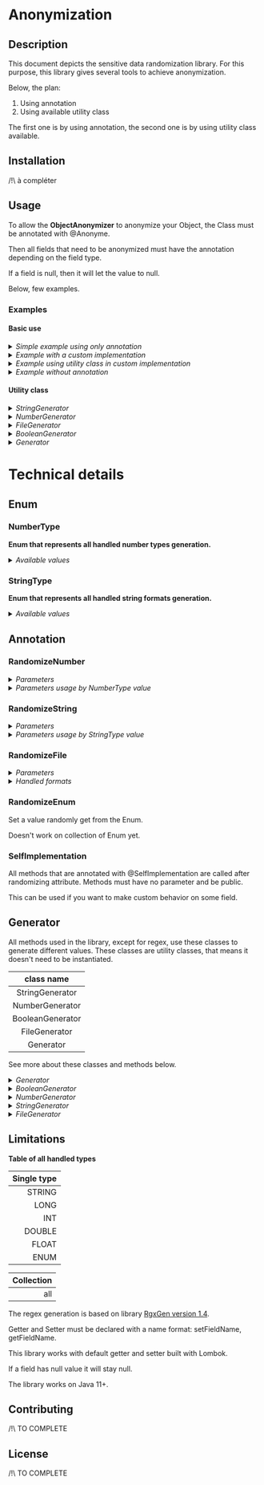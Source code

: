 # Anonymization

## Description

This document depicts the sensitive data randomization library.
For this purpose, this library gives several tools to achieve anonymization.

Below, the plan:
1. Using annotation
2. Using available utility class

The first one is by using annotation, the second one is by using utility class available.

## Installation

/!\ à compléter 

## Usage
To allow the **ObjectAnonymizer** to anonymize your Object, the Class must be annotated with @Anonyme.

Then all fields that need to be anonymized must have the annotation depending on the field type.

If a field is null, then it will let the value to null.

Below, few examples.

### Examples

#### Basic use
<details>
    <summary>
        <i>Simple example using only annotation</i>
    </summary>

In this example, we want to randomize value.
First we set annotation **@Anonyme** on the class, then we annotate fields that need to be randomized.

````java
@Anonyme
public class Person {

    @RandomizeString(StringType.STRING)
    private String firstName = "";

    @RandomizeString(value = StringType.STRING, minLength = 2, maxLength = 2)
    private String lastName = "";

    @RandomizeString(StringType.EMAIL)
    private String email = "";

    @RandomizeString(StringType.NUMBER)
    private String number = "";

    @RandomizeNumber(value = NumberType.LONG, minValue = "15", maxValue = "21", minSize = 3, maxSize = 6)
    private List<Long> longs = new ArrayList<>();

    /*  Getter and Setter necessary */
    /* Constructor */
}
````

````java
public class Main {
    public static void main(String[] args) {
        Person p = new Person();  // create a new Person
        ObjectAnonymizer oa = new ObjectAnonymizer();  // instance of objectAnonymizer 
        oa.anonymize(p);  // apply anonymization to p
    }
}
````

    Output: 
    p -> { firstName : adispmd, lastName : zr, email : azrfsq.gfzeryda@gyfdg.ftd, number : 791310314, longs : [16, 20, 21, 19] }

Here, all the annotated fields will be randomized based on the behavior given in the annotation.

</details>

<details>
    <summary>
        <i>Example with a custom implementation</i>
    </summary>

In this example, we want to randomize **firstName** and **lastName** using annotation. We want **fullName** as **firstName** and **lastName** anonymized separated by a space.

We can use **@SelfImplementation** as following to consider other fields during the anonymization.

**First**, we set annotation **@Anonyme** on the class, then we annotate fields **firstName** and **lastName**.
At last, we create a method that will be annotated with **@SelfImplementation**.

A method annotated with **@SelfImplementation** will be called after field anonymization.



````java
@Anonyme
public class Person {

    @RandomizeString(StringType.STRING)
    private String firstName = "";

    @RandomizeString(value = StringType.STRING, minLength = 2, maxLength = 2)
    private String lastName = "";

    private String fullName = "";

    @SelfImplementation
    public void customExample() {
        fullName = firstName + " " + lastName;
    }

    /*  Getter and Setter necessary */
    /* Constructor */
}
````

````java
public class Main {
    public static void main(String[] args) {
        Person p = new Person();  // create a new Person
        ObjectAnonymizer oa = new ObjectAnonymizer();  // instance of objectAnonymizer 
        oa.anonymize(p);  // apply anonymization to p
    }
}
````

    Output: 
    p -> { firstName : fqudqpfgq, lastName : ld, fullName : fqudqpfgq ld }

In this case, the **firstName** and **lastName** will be randomized thanks to the annotation.
At the end, the method **customExample( )** will be called so fullName will be the firstName and lastName that have been randomized.

</details>


<details>
    <summary>
        <i>Example using utility class in custom implementation</i>
    </summary>

In this example, we want to randomize fields but with specific behavior.

In this case utility class can be used for this purpose.

**First** we set **@Anonyme** annotation on the top of the class, then we create a method that will be annotated with **@SelfImplementation**.

````java
@Anonyme
public class Person {

    private String fullName = "";

    @SelfImplementation
    public void customExample() {
        fullName = StringGenerator.generateString() + " " + StringGenerator.generateString(4, 5);
    }

    /*  Getter and Setter necessary */
    /* Constructor */
}
````

````java
public class Main {
    public static void main(String[] args) {
        Person p = new Person();  // create a new Person
        ObjectAnonymizer oa = new ObjectAnonymizer();  // instance of objectAnonymizer 
        oa.anonymize(p);  // apply anonymization to p
    }
}
````

    Output:
    p -> { fullName : buczohco jfpz }

Here **fullName** will be constructed as a random string of random size between default value given
[here](#staticStringGenerator) and a random string of size between 4 and 5, separated by a space.

</details>

<details>
    <summary>
        <i>Example without annotation</i>
    </summary>

In this example, we want to randomize **firstName** and **lastName** and anonymize the cv without any annotation.

Here the old cv is deleted then create a new cv without any content.

````java
public class Person {

    private String firstName = "";

    private String lastName = "";

    private String cvUri = "path/to/file.pdf";

    /*  Getter and Setter */
    /* Constructor */
}
````

````java
import org.avisto.anonymization.generator.StringGenerator;

public class Main {
    public static void main(String[] args) {
        Person p = new Person("Zoo", "Landers", "tmp/cv/cv_zou_landers.pdf");  // create a new Person
        p.setFirstName(StringGenerator.generateString());
        p.setLastName(StringGenerator.generateString());
        FileGenerator.deleteFile(p.getCvUri());
        FileGenerator.generateFile("tmp/cv/", "new_name", "pdf");
    }
}
````

    Output: 
    p -> { firstName : bqcioud, lastName : chquif, cvUri : tmp/cv/new_name.pdf }

The file "tmp/cv/new_name.pdf" is created.

</details>

#### Utility class

<details>
    <summary>
       <i>StringGenerator</i>
    </summary>

````java
public class Main {
    public static void main(String[] args) {
        String v1 = StringGenerator.generateString();
        // v1 = a random string with length between default value define in StringGenerator class
        // output : v1 -> sdosgsgios

        String v2 = StringGenerator.generateString(1, 3);
        // v2 = a random string with length between 1 and 3
        // output : v2 -> fid

        String v3 = StringGenerator.generateNumber(10, 16, 3);
        // v3 = a number as string between the first and second parameter and fill with 0 at the beginning to have a length equals to the last parameter
        // output : v3 -> 014
        
        String v4 = StringGenerator.generateNumber(4);
        // v4 = string of 4 number
        // output : v4 -> 9463

        String v5 = StringGenerator.generateText(1, 5);
        // v5 = string of length between 1 and 5, the string is based on LOREM_IPSUM field in class StringGenerator
        // output : v5 -> Lor
            
        String v6 = StringGenerator.generateStringFromFile("tmp/file/example.txt");
        // v6 = random value get in the file given
        // output : v6 -> example

        String v7 = StringGenerator.generateFromRegex("[a-z]{2}[0-9]{3}");
        // v7 = string that match the pattern given
        // output : v7 -> rc083
    }
}
````

Here the file _example.txt_ contains :<br>

_________
An<br>
example
_________
    
</details>


<details>
    <summary>
       <i>NumberGenerator</i>
    </summary>

````java
public class Main {
    public static void main(String[] args) {
        int v1 = NumberGenerator.generateInt(); 
        // v1 = a random int

        long v2 = NumberGenerator.generateLong();
        // v2 = a random long

        float v3 = NumberGenerator.generateFloat();
        // v3 = a random float

        double v4 = NumberGenerator.generateDouble();
        // v4 = a random double

        int v5 = NumberGenerator.generateInt(10, 20);
        // v5 = a random int between 10 and 20 exclude

        long v6 = NumberGenerator.generateLong(10L, 20L);
        // v6 = a random long between 10 and 20 exclude

        float v7 = NumberGenerator.generateFloat(10f, 20f);
        // v7 = a random float between 10 and 20 exclude

        double v8 = NumberGenerator.generateDouble(10d, 20d);
        // v8 = a random double between 10 and 20 exclude
    }
}
````

</details>

<details>
    <summary>
       <i>FileGenerator</i>
    </summary>

````java
public class Main {
    public static void main(String[] args) {
        String v1 = FileGenerator.generateFile("/tmp", "name_of_file", "pdf"); // create a pdf file
        // v1 = string corresponding of path where the file has been created
        // output : v1 -> /tmp/name_of_file.pdf

        String v2 = FileGenerator.generateFile("/tmp/name_of_file.pdf"); // create a pdf file
        // v2 = string corresponding of path where the file has been created
        //  output : v2 -> /tmp/name_of_file.pdf

        String v3 = FileGenerator.generateFile("/tmp/my_base_directory/", "/tmp/name_of_file.png"); // search a base file name base.png in the directory given as first parameter then create a copy to the path given in second parameter
        // v3 = string corresponding of path where the file has been created
        //  output : v3 -> /tmp/name_of_file.png

        byte[] v4 = FileGenerator.generateFileAsBytes("jpeg");
        // v4 = array of byte corresponding of a base jpeg file
        // output : v4 -> [65, -115, 30, 78, -10, ...]

        byte[] v5 = FileGenerator.generateFileAsBytes("/tmp/my_base_directory/", "txt"); // search a base file name base.txt in the directory given as first parameter to return as byte array
        // v5 = array of byte corresponding of a base file txt get in the directory given as first param
        // output : v5 -> []

        String v6 = FileGenerator.getExtension("/tmp/name_of_file.pdf");
        // v6 = extension of the file
        // output : v6 -> pdf

        boolean v7 = FileGenerator.deleteFile("/tmp/file_to_delete.docx");
        // v7 = boolean that indicate if it has deleted the file given properly
        // output : v5 -> true
    }
}
````
</details>

<details>
    <summary>
       <i>BooleanGenerator</i>
    </summary>

````java
import org.avisto.anonymization.generator.BooleanGenerator;

public class Main {
    public static void main(String[] args) {
        boolean v1 = BooleanGenerator.generateBoolean();
        // v1 = boolean that have 50% chance to be true 
        // output : v1 -> true

        boolean v2 = BooleanGenerator.generateBoolean(0.3);
        // v2 = boolean that have 30% chance to be true
        // output : v2 -> false
    }
}
````
</details>

</details>

<details>
    <summary>
       <i>Generator</i>
    </summary>

````java
import org.avisto.anonymization.generator.BooleanGenerator;
import org.avisto.anonymization.generator.Generator;

import java.util.ArrayList;
import java.util.List;

public class Main {
    public static void main(String[] args) {
        List<String> values = new ArrayList<>();
        values.add("first value");
        values.add("second value");
        
        String v1 = Generator.generateValueFromCollection(values);
        // v1 = random value from values 
        // output : v1 -> first value

        int v2 = Generator.generateValueFromCollection(new Integer[]{12, 10, 8});
        // v2 = random value from array given 
        // output : v2 -> 10
        // work only on arrays of Objects not primitives
    }
}
````
Note that generateValueFromCollection works on any type which is inside the collection given.

Here we used String and Integer, but it can be any Object.

</details>


# Technical details

## Enum

### NumberType
**Enum that represents all handled number types generation.**
<details>
    <summary>
        <i>Available values</i>
    </summary>

Values:
- `LONG`
- `INT`
- `FLOAT`
- `DOUBLE`
</details>

### StringType
**Enum that represents all handled string formats generation.**

<details>
    <summary>
        <i>Available values</i>
    </summary>

Values:
- `STRING`
- `TEXT`
- `EMAIL`
- `URL`
- `PHONE_INTERNATIONAL`
- `PHONE_FR`
- `SOCIAL_SECURITY_NUMBER`
- `LICENSE_PLATE`
- `STRING_FROM_FILE`
- `NUMBER`
- `STRING_FROM_ARRAY`
- `REGEX`
</details>

## Annotation

### RandomizeNumber

<details>
    <summary>
        <i>Parameters</i>
    </summary>

|      name | type       | is optional | default   | description                |
|----------:|------------|-------------|-----------|----------------------------|
|     value | NumberType | false       | none      | behavior                   |
|  minValue | String     | true        | "default" | min value                  |
|  maxValue | String     | true        | "default" | max value                  |
|   minSize | int        | true        | 1         | min size of the collection |
|   maxSize | int        | true        | 15        | max size of the collection |

The default min (alt. max) value is the minimal (alt. maximal) value possible depending on the NumberType.

The size of the collection is selected randomly between minSize and maxSize.

minSize and maxSize are used only if the field is a collection.

</details>

<details>
    <summary>
        <i>Parameters usage by NumberType value</i>
    </summary>

|   value | parameters                               | description     |
|--------:|------------------------------------------|-----------------|
|    LONG | minValue, maxValue, minSize, maxSize     | generate long   |
|     INT | minValue, maxValue, minSize, maxSize     | generate int    |
|   FLOAT | minValue, maxValue, minSize, maxSize     | generate float  |
|  DOUBLE | minValue, maxValue, minSize, maxSize     | generate double |

</details>

### RandomizeString <a id='stringAnnotation'></a>

<details>
    <summary>
        <i>Parameters</i>
    </summary>

|           name | type            | is optional | default         | description                               |
|---------------:|-----------------|-------------|-----------------|-------------------------------------------|
|          value | StringType      | false       | none            | behavior                                  |
|      minLength | int             | true        | "default"       | min length                                |
|      maxLength | int             | true        | "default"       | max length                                |
|           path | String          | true        | ""              | path of the file where to get values      |
| possibleValues | Array\<String\> | true        | {}              | array of different values that can be set |
|        minSize | int             | true        | 1               | min size of the collection                |
|        maxSize | int             | true        | 10              | max size of the collection                |
|        pattern | String          | true        | "\[a-z\]{5,12}" | regex pattern                             |

The default minLength (alt. maxLength) value is the minimal (alt. maximal) length possible depending on the StringType,
the final length is selected randomly between minLength and MaxLength.

The size of the collection is selected randomly between minSize and maxSize.

minSize and maxSize are used only if the field is a collection.

See supported regex pattern syntax [here](https://github.com/curious-odd-man/RgxGen#supported-syntax).

</details>

<details>
    <summary>
        <i>Parameters usage by StringType value</i>
    </summary>

|                  value | parameters                             | description                                                                               |
|-----------------------:|----------------------------------------|-------------------------------------------------------------------------------------------|
|                 STRING | minLength, maxLength, minSize, maxSize | generate random string, the alphabet is \[a-z\]                                           |
|                   TEXT | minLength, maxLength, minSize, maxSize | generate "Lorem ipsum" text                                                               |
|                  EMAIL | minSize, maxSize                       | generate random email with format : %s.%s@%s.%s \*                                        |
|                    URL | minSize, maxSize                       | generate random url with format : \[https, http\]://%s/%s/%s \*                           |
|    PHONE_INTERNATIONAL | minSize, maxSize                       | generate international phone number                                                       |
|               PHONE_FR | minSize, maxSize                       | generate french national phone number                                                     |
| SOCIAL_SECURITY_NUMBER | minSize, maxSize                       | generate random social security number with format : \[0,1\]\[0-9\]{2}\[01-12\]\[0-9\]{8} |
|          LICENSE_PLATE | minSize, maxSize                       | generate license plate with format \[A-Z\]{2}-\[0-9\]{3}-\[A-Z\]{2}                       |
|       STRING_FROM_FILE | path, minSize, maxSize                 | select value from file                                                                    |
|      STRING_FROM_ARRAY | possibleValues , minSize, maxSize      | select value from array                                                                   |
|                 NUMBER | minLength, maxLength, minSize, maxSize | generate number as string                                                                 |
|                  REGEX | pattern, minSize, maxSize              | generate string which respects the pattern                                                |
|                   IPV4 | minSize, maxSize                       | generate string which respects IPV4 format                                                |
|                   IPV6 | minSize, maxSize                       | generate string which respects IPV6 format                                                |

 `*` Replace %s by a random string.

</details>


### RandomizeFile

<details>
    <summary>
        <i>Parameters</i>
    </summary>

|             name | type             | is optional | default                                                                     | description                                      |
|-----------------:|------------------|-------------|-----------------------------------------------------------------------------|--------------------------------------------------|
|  pathToDirectory | String           | false       | none                                                                        | directory where to save new file                 |
| nameFileBehavior | @RandomizeString | true        | @RandomizeString(value = StringType.STRING, minLength = 15, maxLength = 30) | behavior of how to generate the name of new file |
|        removeOld | boolean          | true        | true                                                                        | define if the old file should be removed         |
|          minSize | int              | true        | 1                                                                           | min size of the collection                       |
|          maxSize | int              | true        | 15                                                                          | max size of the collection                       |

The size of the collection is selected randomly between minSize and maxSize.

See more about nameFileBehavior on [RandomizeString](#stringAnnotation).

</details>

<details>
    <summary>
        <i>Handled formats</i>
    </summary>

|    format    | extension                                   |
|:------------:|---------------------------------------------|
|    image     | `bmp` `gif` `png` `jpg` `jpeg` `tiff` `svg` |
|     text     | `odt` `docx` `txt`                          |
| presentation | `ods` `pptx`                                |
| spreadsheet  | `odp` `xlsx` `csv`                          |
|    video     | `mp4`                                       |
|    audio     | `mp3` `m4a` `flac` `ogg` `wav`              |
|    other     | `pdf` `html` `htm`                          |


</details>

### RandomizeEnum

Set a value randomly get from the Enum.

Doesn't work on collection of Enum yet.

### SelfImplementation

All methods that are annotated with @SelfImplementation are called after randomizing attribute. Methods must have no parameter and be public.

This can be used if you want to make custom behavior on some field.


## Generator

All methods used in the library, except for regex, use these classes to generate different values. These classes are utility classes, that means it doesn't need to be instantiated.

|    class name    |
|:----------------:|
| StringGenerator  |
| NumberGenerator  |
| BooleanGenerator |
|  FileGenerator   |
|    Generator     |

See more about these classes and methods below.

</details>

<details>
    <summary>
        <i>Generator</i>
    </summary>

### static method

`generateValueFromCollection( List<T> origin )` => Return a random value selected from the given list.

`generateValueFromCollection( T[] origin )` => Return a random value selected from the given array.

</details>

<details>
    <summary>
        <i>BooleanGenerator</i>
    </summary>

### static method

`GenerateBoolean( )` => Return a random boolean with a probability equals to 50% for true and 50% for false.

`GenerateBoolean( Float probability )` => Return a random boolean with a probability equals to { probability } for true and { 1 - probability } for false.

</details>


<details>
    <summary>
        <i>NumberGenerator</i>
    </summary>

### static method

`generateDouble( )` => Return a random Double.

`generateDouble( Double min, Double max )` => Generate a random Double, the value is between [ min, max [.

`generateFloat( )` => Return a random Float.

`generateFloat( Float min, Float max )` => Generate a random Float, the value is between [ min, max [.

`generateInt( )` => Return a random Integer.

`generateInt( Int min, Int max )` => Generate a random Int, the value is between [ min, max [.

`generateLong( )` => Return a random Long.

`generateLong( Long min, Long max )` => Generate a random Long, the value is between [ min, max [.

</details>

<details>
    <summary>
        <i>StringGenerator</i>
    </summary>

### static field <a id='staticStringGenerator'></a>
int **DEFAULT_MAX_LENGTH** = 12

int **DEFAULT_MAX_SIZE** = 10

int **DEFAULT_MIN_LENGTH** = 3

int **DEFAULT_MIN_SIZE** = 1

String **LOREM_IPSUM** => basic lorem ipsum

### static method

`generateNumber( int length )` => Return a string of { length } digits.

`generateNumber( long minValue, long maxValue, int digits )` => Return a string of random numbers in a minValue and maxValue.
If the value doesn't fill all digits it will complete it with enough 0 at the beginning.

`generateString( )` => Generate a random string with random length between [ DEFAULT_MIN_LENGTH, DEFAULT_MAX_LENGTH ].

`generateString( int minLength, int maxLength )` => Generate a random string with random length between [ minLength , maxLength ].
To generate a specific length, choose a value where minLength = maxLength.


`generateStringFromFile( String path )` => Select a random value from a file, the value in file must match this format:
_________
data1<br>
data2<br>
data3
_________
WARNING : It saves the content of the file on a map.
On consecutive calls, the file will not be re-opened each time, so if the path didn't change and the content of the file changed, it will not handle changes.


`generateText(int minLength, int maxLength)` => Generate "Lorem Ipsum" String with random length between [ minLength , maxLength ].
To generate a specific length, choose a value where minLength = maxLength.

`generateFromRegex( String pattern )` => Generate a string that match the pattern given
</details>

<details>
    <summary>
        <i>FileGenerator</i>
    </summary>

### static method

`deleteFile( String pathToFile )` =>
Delete the file given in param.

`generateFile( String pathToFile )` =>
Generate and save a file on the path given, based on blank file put in resources in this library.<br>
It will get the extension expected on the pathToFile param.

`generateFile( String originDirectory, String pathToFile )` =>
Generate a file based on file in originDirectory. To work, files must match name: base.[extension]<br>
It will get the extension expected on the pathToFile param.

`generateFile( String pathToDirectory, String name, String extension )` => 
Generate a file to the pathToDirectory with the name and extension given, based on blank file in resources in this library depending on the extension given.

`generateFileAsBytes( String extension )` =>
It will return the byte array corresponding to the file depending on the extension given. 
It will get a template file on resources from this library.

`generateFileAsBytes( String originDirectory, String extension )` =>
It will return the byte array corresponding to the file depending on the extension given.
It will get a template file on the originDirectory given, the template must match name base.[extension] .

`getExtension( String pathToFile )` => Get and return the extension of a file given.

</details>

## Limitations

**Table of all handled types**

| Single type |
|------------:|
|      STRING |
|        LONG |
|         INT |
|      DOUBLE |
|       FLOAT |
|        ENUM |

| Collection |
|-----------:|
|        all |

The regex generation is based on library [RgxGen version 1.4](https://github.com/curious-odd-man/RgxGen/tree/1.4).

Getter and Setter must be declared with a name format: setFieldName, getFieldName. 

This library works with default getter and setter built with Lombok.

If a field has null value it will stay null.

The library works on Java 11+.

## Contributing
/!\ TO COMPLETE

## License
/!\ TO COMPLETE 

